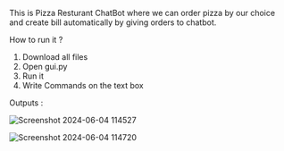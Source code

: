 This is Pizza Resturant ChatBot where we can order pizza by our choice and create bill automatically by giving orders to chatbot.

How to run it ?
  1. Download all files
  2. Open gui.py
  3. Run it
  4. Write Commands on the text box 

Outputs :

![Screenshot 2024-06-04 114527](https://github.com/ChetanSahu07/CODSOFT/assets/133204061/8374c9a0-61ff-4ebe-9636-66a35afd6df6)


![Screenshot 2024-06-04 114720](https://github.com/ChetanSahu07/CODSOFT/assets/133204061/47b02207-b032-46c5-9f6c-5461a0dca6b0)
